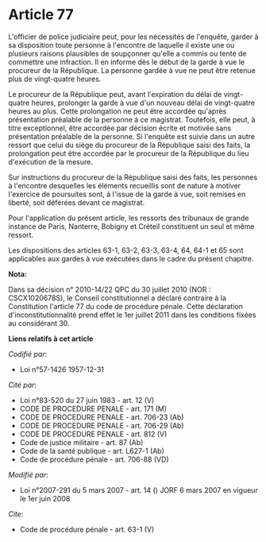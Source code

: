 # Article 77

L'officier de police judiciaire peut, pour les nécessités de l'enquête, garder à sa disposition toute personne à l'encontre
de laquelle il existe une ou plusieurs raisons plausibles de soupçonner qu'elle a commis ou tenté de commettre une
infraction. Il en informe dès le début de la garde à vue le procureur de la République. La personne gardée à vue ne peut être
retenue plus de vingt-quatre heures. 

Le procureur de la République peut, avant l'expiration du délai de vingt-quatre heures, prolonger la garde à vue d'un nouveau
délai de vingt-quatre heures au plus. Cette prolongation ne peut être accordée qu'après présentation préalable de la personne
à ce magistrat. Toutefois, elle peut, à titre exceptionnel, être accordée par décision écrite et motivée sans présentation
préalable de la personne. Si l'enquête est suivie dans un autre ressort que celui du siège du procureur de la République
saisi des faits, la prolongation peut être accordée par le procureur de la République du lieu d'exécution de la mesure. 

Sur instructions du procureur de la République saisi des faits, les personnes à l'encontre desquelles les éléments recueillis
sont de nature à motiver l'exercice de poursuites sont, à l'issue de la garde à vue, soit remises en liberté, soit déférées
devant ce magistrat. 

Pour l'application du présent article, les ressorts des tribunaux de grande instance de Paris, Nanterre, Bobigny et Créteil
constituent un seul et même ressort. 

Les dispositions des articles 63-1, 63-2, 63-3, 63-4, 64, 64-1 et 65 sont applicables aux gardes à vue exécutées dans le
cadre du présent chapitre.

**Nota:**

Dans sa décision n° 2010-14/22 QPC du 30 juillet 2010 (NOR : CSCX1020678S), le Conseil constitutionnel a déclaré contraire à
la Constitution l'article 77 du code de procédure pénale. Cette déclaration d'inconstitutionnalité prend effet le 1er juillet
2011 dans les conditions fixées au considérant 30.

**Liens relatifs à cet article**

_Codifié par_:

  - Loi n°57-1426 1957-12-31

_Cité par_:

  - Loi n°83-520 du 27 juin 1983 - art. 12 (V)
  - CODE DE PROCEDURE PENALE - art. 171 (M)
  - CODE DE PROCEDURE PENALE - art. 706-23 (Ab)
  - CODE DE PROCEDURE PENALE - art. 706-29 (Ab)
  - CODE DE PROCEDURE PENALE - art. 812 (V)
  - Code de justice militaire - art. 87 (Ab)
  - Code de la santé publique - art. L627-1 (Ab)
  - Code de procédure pénale - art. 706-88 (VD)

_Modifié par_:

  - Loi n°2007-291 du 5 mars 2007 - art. 14 () JORF 6 mars 2007 en vigueur le 1er juin 2008

_Cite_:

  - Code de procédure pénale - art. 63-1 (V)

